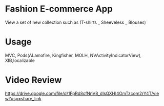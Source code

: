 # Fashion E-commerce App
View a set of new collection such as (T-shirts _ Sheeveless _ Blouses)

# Usage
MVC, Pods(ALamofire, Kingfisher, MOLH, NVActivityIndicatorView),
XIB,localizable


# Video Review
https://drive.google.com/file/d/1FpRd8cfNnV8_dIsQXHl4OmTzcom2rY4T/view?usp=share_link
